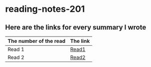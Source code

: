 # reading-notes-201

## Here are the links for every summary I wrote 

|  The number of the read           |  The link                        |
|-----------------------------------|----------------------------------|
| Read 1                            | [Read1](./Read1.md)              |
| Read 2                            | [Read2](./Read2.md)